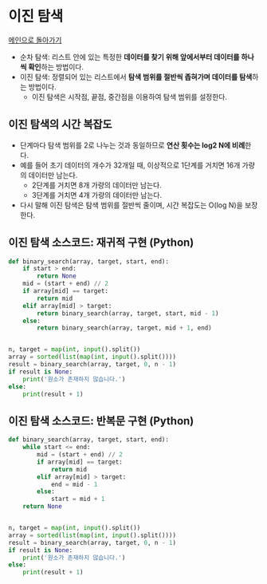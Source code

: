 # 이진 탐색

[메인으로 돌아가기](../../README.md)

- 순차 탐색: 리스트 안에 있는 특정한 **데이터를 찾기 위해 앞에서부터 데이터를 하나씩 확인**하는 방법이다.
- 이진 탐색: 정렬되어 있는 리스트에서 **탐색 범위를 절반씩 좁혀가며 데이터를 탐색**하는 방법이다.
  - 이진 탐색은 시작점, 끝점, 중간점을 이용하여 탐색 범위를 설정한다.

## 이진 탐색의 시간 복잡도

- 단계마다 탐색 범위를 2로 나누는 것과 동일하므로 **연산 횟수는 log2 N에 비례**한다.
- 예를 들어 초기 데이터의 개수가 32개일 때, 이상적으로 1단계를 거치면 16개 가량의 데이터만 남는다.
  - 2단계를 거치면 8개 가량의 데이터만 남는다.
  - 3단계를 거치면 4개 가량의 데이터만 남는다.
- 다시 말해 이진 탐색은 탐색 범위를 절반씩 줄이며, 시간 복잡도는 O(log N)을 보장한다.

## 이진 탐색 소스코드: 재귀적 구현 (Python)

```python
def binary_search(array, target, start, end):
    if start > end:
        return None
    mid = (start + end) // 2
    if array[mid] == target:
        return mid
    elif array[mid] > target:
        return binary_search(array, target, start, mid - 1)
    else:
        return binary_search(array, target, mid + 1, end)


n, target = map(int, input().split())
array = sorted(list(map(int, input().split())))
result = binary_search(array, target, 0, n - 1)
if result is None:
    print('원소가 존재하지 않습니다.')
else:
    print(result + 1)
```

## 이진 탐색 소스코드: 반복문 구현 (Python)

```python
def binary_search(array, target, start, end):
    while start <= end:
        mid = (start + end) // 2
        if array[mid] == target:
            return mid
        elif array[mid] > target:
            end = mid - 1
        else:
            start = mid + 1
    return None


n, target = map(int, input().split())
array = sorted(list(map(int, input().split())))
result = binary_search(array, target, 0, n - 1)
if result is None:
    print('원소가 존재하지 않습니다.')
else:
    print(result + 1)
```
